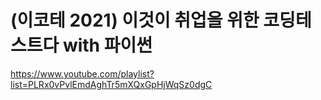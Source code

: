 # (이코테 2021) 이것이 취업을 위한 코딩테스트다 with 파이썬
https://www.youtube.com/playlist?list=PLRx0vPvlEmdAghTr5mXQxGpHjWqSz0dgC